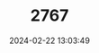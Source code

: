 ---
title: "2767"
category: "Berylmys berdmorei"
draft: false
date: 2024-02-22 13:03:49
languages:
  English: ["Small White-toothed Rat", "Berdmore’s Berylmys"]
  German: ["Kleine Weißzahnratte"]
---